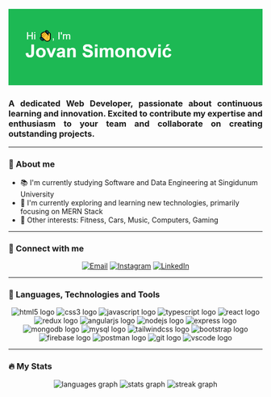 ![Banner Image](https://github.com/jovansimonovic/jovansimonovic/blob/main/header.png)

<h3 align="justify">
  A dedicated Web Developer, passionate about continuous learning and innovation. Excited to contribute my expertise and enthusiasm to your team and collaborate on creating outstanding projects.
</h3>

<hr />

<h3>🧑 About me</h3>

* 📚 I'm currently studying Software and Data Engineering at Singidunum University
* 🌱 I'm currently exploring and learning new technologies, primarily focusing on MERN Stack
* 💚 Other interests: Fitness, Cars, Music, Computers, Gaming

<hr />

<h3>🤝 Connect with me</h3>

<div align="center">
  
  [![Email](https://img.shields.io/badge/Email-D14836?style=for-the-badge&logo=gmail&logoColor=white)](mailto:jovan.simonovic02@gmail.com)
  [![Instagram](https://img.shields.io/badge/Instagram-%23E4405F.svg?style=for-the-badge&logo=instagram&logoColor=white)](https://instagram.com/jocaxd)
  [![LinkedIn](https://img.shields.io/badge/LinkedIn-%230077B5.svg?style=for-the-badge&logo=linkedin&logoColor=white)](https://www.linkedin.com/in/jovan-simonović-532498267)

</div>

<hr />

<h3>🧰 Languages, Technologies and Tools</h3>

<div align="center">
  <img src="https://skillicons.dev/icons?i=html" height="40" alt="html5 logo"  />
  <img src="https://skillicons.dev/icons?i=css" height="40" alt="css3 logo"  />
  <img src="https://skillicons.dev/icons?i=js" height="40" alt="javascript logo"  />
  <img src="https://skillicons.dev/icons?i=ts" height="40" alt="typescript logo"  />
  <img src="https://skillicons.dev/icons?i=react" height="40" alt="react logo"  />
  <img src="https://skillicons.dev/icons?i=redux" height="40" alt="redux logo"  />
  <img src="https://skillicons.dev/icons?i=angular" height="40" alt="angularjs logo"  />
  <img src="https://skillicons.dev/icons?i=nodejs" height="40" alt="nodejs logo"  />
  <img src="https://skillicons.dev/icons?i=express" height="40" alt="express logo"  />
  <img src="https://skillicons.dev/icons?i=mongodb" height="40" alt="mongodb logo"  />
  <img src="https://skillicons.dev/icons?i=mysql" height="40" alt="mysql logo"  />
  <img src="https://skillicons.dev/icons?i=tailwind" height="40" alt="tailwindcss logo"  />
  <img src="https://skillicons.dev/icons?i=bootstrap" height="40" alt="bootstrap logo"  />
  <img src="https://skillicons.dev/icons?i=firebase" height="40" alt="firebase logo"  />
  <img src="https://skillicons.dev/icons?i=postman" height="40" alt="postman logo"  />
  <img src="https://skillicons.dev/icons?i=git" height="40" alt="git logo"  />
  <img src="https://skillicons.dev/icons?i=vscode" height="40" alt="vscode logo" />
</div>

<hr />

<h3>🔥 My Stats</h3>
<div align="center">
  <img src="https://github-readme-stats.vercel.app/api/top-langs?username=jovansimonovic&locale=en&hide_title=false&layout=compact&card_width=320&langs_count=3&theme=github_dark&hide_border=true&order=1" height="180" alt="languages graph"  />
  <img src="https://github-readme-stats.vercel.app/api?username=jovansimonovic&hide_title=true&hide_rank=false&show_icons=true&include_all_commits=false&count_private=true&disable_animations=true&locale=en&theme=github_dark&hide_border=true&order=2" height="180" alt="stats graph"  />
  <img src="https://streak-stats.demolab.com?user=jovansimonovic&locale=en&mode=daily&theme=github_dark&hide_border=true&order=3" height="250" alt="streak graph"  />
</div>
